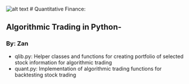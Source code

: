![alt text](https://www.google.com/url?sa=i&url=https%3A%2F%2Fwww.flaticon.com%2Ffree-icon%2Fquantitative_1465900&psig=AOvVaw2C-aaqdcMMFRwXQNcOitqL&ust=1610640508693000&source=images&cd=vfe&ved=0CAIQjRxqFwoTCOiu6cylme4CFQAAAAAdAAAAABAD) # Quantitative Finance:

## Algorithmic Trading in Python-

### By: Zan

- qlib.py: Helper classes and functions for creating portfolio of selected stock information for algorithmic trading
- quant.py: Implementation of algorithmic trading functions for backtesting stock trading
